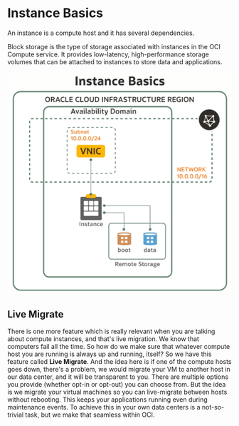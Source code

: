 # Instance Basics

An instance is a compute host and it has several dependencies.

Block storage is the type of storage associated with instances in the OCI Compute service. It provides low-latency, high-performance storage volumes that can be attached to instances to store data and applications.

![Instance Basics](../images/instance_basics.png)

## Live Migrate

There is one more feature which is really relevant when you are talking about compute instances, and that's live migration. We know that computers fail all the time. So how do we make sure that whatever compute host you are running is always up and running, itself? So we have this feature called **Live Migrate**. And the idea here is if one of the compute hosts goes down, there's a problem, we would migrate your VM to another host in our data center, and it will be transparent to you. There are multiple options you provide (whether opt-in or opt-out) you can choose from. But the idea is we migrate your virtual machines so you can live-migrate between hosts without rebooting. This keeps your applications running even during maintenance events. To achieve this in your own data centers is a not-so-trivial task, but we make that seamless within OCI.